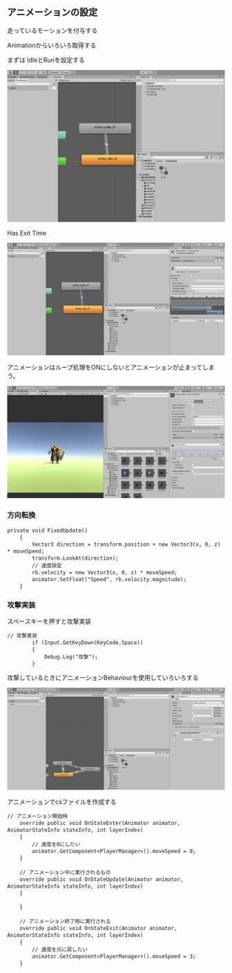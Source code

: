 ## アニメーションの設定

走っているモーションを付与する

Animationからいろいろ取得する

まずは
IdleとRunを設定する

<img src="../../Image/unity/Animation.png" alt="アニメーション" title="アニメーション">

Has Exit Time

<img src="../../Image/unity/HasExitTime.png" alt="イグジットタイム" title="イグジットタイム">

アニメーションはループ処理をONにしないとアニメーションが止まってしまう。

<img src="../../Image/unity/Loop.png" alt="ループ" title="ループ">

### 方向転換

```
private void FixedUpdate()
    {
        Vector3 direction = transform.position + new Vector3(x, 0, z) * moveSpeed;
        transform.LookAt(direction);
        // 速度設定
        rb.velocity = new Vector3(x, 0, z) * moveSpeed;
        animator.SetFloat("Speed", rb.velocity.magnitude);
    }
```

### 攻撃実装

スペースキーを押すと攻撃実装

```
// 攻撃実装
        if (Input.GetKeyDown(KeyCode.Space))
        {
            Debug.Log("攻撃");
        }
```

攻撃しているときにアニメーションBehaviourを使用していろいろする

<img src="../../Image/unity/AnimationBehaivor.png" alt="アニメーションビヘイバー" title="アニメーションビヘイバー">

アニメーションでcsファイルを作成する

```
// アニメーション開始時
    override public void OnStateEnter(Animator animator, AnimatorStateInfo stateInfo, int layerIndex)
    {
        // 速度を0にしたい
        animator.GetComponent<PlayerManager>().moveSpeed = 0;
    }

    // アニメーション中に実行されるもの
    override public void OnStateUpdate(Animator animator, AnimatorStateInfo stateInfo, int layerIndex)
    {

    }

    // アニメーション終了時に実行される
    override public void OnStateExit(Animator animator, AnimatorStateInfo stateInfo, int layerIndex)
    {
        // 速度を元に戻したい
        animator.GetComponent<PlayerManager>().moveSpeed = 3;
    }
```
